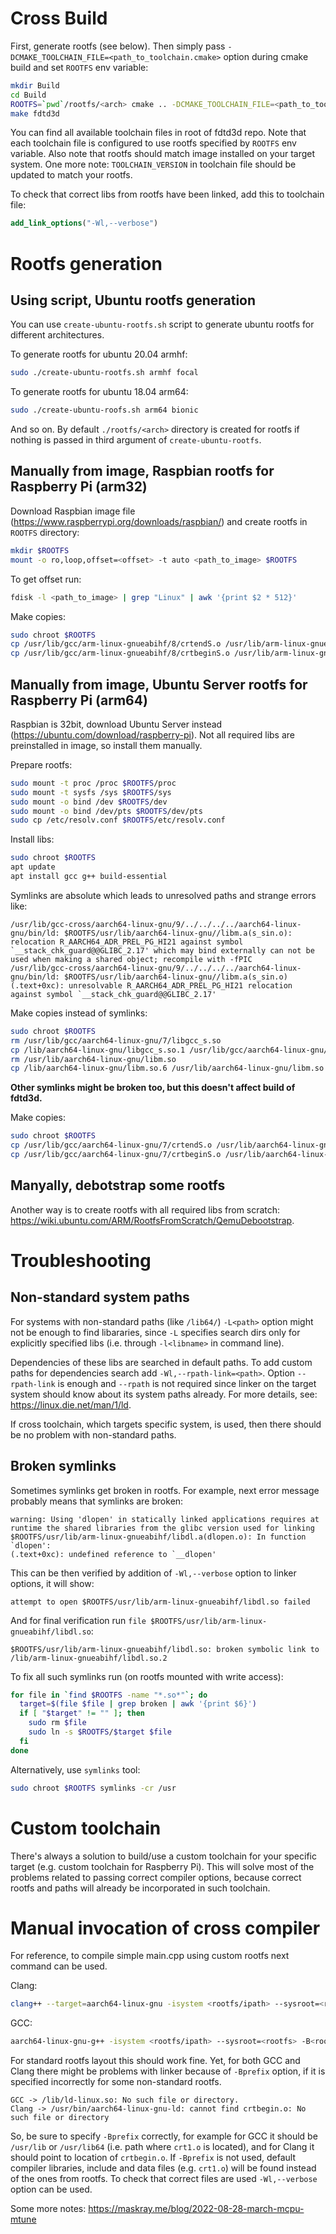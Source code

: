 # Cross Build

First, generate rootfs (see below). Then simply pass `-DCMAKE_TOOLCHAIN_FILE=<path_to_toolchain.cmake>` option during cmake build and set `ROOTFS` env variable:
```sh
mkdir Build
cd Build
ROOTFS=`pwd`/rootfs/<arch> cmake .. -DCMAKE_TOOLCHAIN_FILE=<path_to_toolchain.cmake>
make fdtd3d
```

You can find all available toolchain files in root of fdtd3d repo. Note that each toolchain file is configured to use rootfs specified by `ROOTFS` env variable. Also note that rootfs should match image installed on your target system. One more note: `TOOLCHAIN_VERSION` in toolchain file should be updated to match your rootfs.

To check that correct libs from rootfs have been linked, add this to toolchain file:
```cmake
add_link_options("-Wl,--verbose")
```

# Rootfs generation

## Using script, Ubuntu rootfs generation

You can use `create-ubuntu-rootfs.sh` script to generate ubuntu rootfs for different architectures.

To generate rootfs for ubuntu 20.04 armhf:
```sh
sudo ./create-ubuntu-rootfs.sh armhf focal
```

To generate rootfs for ubuntu 18.04 arm64:
```sh
sudo ./create-ubuntu-roofs.sh arm64 bionic
```

And so on. By default `./rootfs/<arch>` directory is created for rootfs if nothing is passed in third argument of `create-ubuntu-rootfs`.

## Manually from image, Raspbian rootfs for Raspberry Pi (arm32)

Download Raspbian image file (https://www.raspberrypi.org/downloads/raspbian/) and create rootfs in `ROOTFS` directory:

```sh
mkdir $ROOTFS
mount -o ro,loop,offset=<offset> -t auto <path_to_image> $ROOTFS
```

To get offset run:
```sh
fdisk -l <path_to_image> | grep "Linux" | awk '{print $2 * 512}'
```

Make copies:
```sh
sudo chroot $ROOTFS
cp /usr/lib/gcc/arm-linux-gnueabihf/8/crtendS.o /usr/lib/arm-linux-gnueabihf/
cp /usr/lib/gcc/arm-linux-gnueabihf/8/crtbeginS.o /usr/lib/arm-linux-gnueabihf/
```

## Manually from image, Ubuntu Server rootfs for Raspberry Pi (arm64)

Raspbian is 32bit, download Ubuntu Server instead (https://ubuntu.com/download/raspberry-pi). Not all required libs are preinstalled in image, so install them manually.

Prepare rootfs:
```sh
sudo mount -t proc /proc $ROOTFS/proc
sudo mount -t sysfs /sys $ROOTFS/sys
sudo mount -o bind /dev $ROOTFS/dev
sudo mount -o bind /dev/pts $ROOTFS/dev/pts
sudo cp /etc/resolv.conf $ROOTFS/etc/resolv.conf
```

Install libs:
```sh
sudo chroot $ROOTFS
apt update
apt install gcc g++ build-essential
```

Symlinks are absolute which leads to unresolved paths and strange errors like:
```
/usr/lib/gcc-cross/aarch64-linux-gnu/9/../../../../aarch64-linux-gnu/bin/ld: $ROOTFS/usr/lib/aarch64-linux-gnu//libm.a(s_sin.o): relocation R_AARCH64_ADR_PREL_PG_HI21 against symbol `__stack_chk_guard@@GLIBC_2.17' which may bind externally can not be used when making a shared object; recompile with -fPIC
/usr/lib/gcc-cross/aarch64-linux-gnu/9/../../../../aarch64-linux-gnu/bin/ld: $ROOTFS/usr/lib/aarch64-linux-gnu//libm.a(s_sin.o)(.text+0xc): unresolvable R_AARCH64_ADR_PREL_PG_HI21 relocation against symbol `__stack_chk_guard@@GLIBC_2.17'
```

Make copies instead of symlinks:
```sh
sudo chroot $ROOTFS
rm /usr/lib/gcc/aarch64-linux-gnu/7/libgcc_s.so
cp /lib/aarch64-linux-gnu/libgcc_s.so.1 /usr/lib/gcc/aarch64-linux-gnu/7/libgcc_s.so
rm /usr/lib/aarch64-linux-gnu/libm.so
cp /lib/aarch64-linux-gnu/libm.so.6 /usr/lib/aarch64-linux-gnu/libm.so
```

**Other symlinks might be broken too, but this doesn't affect build of fdtd3d.**

Make copies:
```sh
sudo chroot $ROOTFS
cp /usr/lib/gcc/aarch64-linux-gnu/7/crtendS.o /usr/lib/aarch64-linux-gnu/
cp /usr/lib/gcc/aarch64-linux-gnu/7/crtbeginS.o /usr/lib/aarch64-linux-gnu/
```

## Manyally, debotstrap some rootfs

Another way is to create rootfs with all required libs from scratch: https://wiki.ubuntu.com/ARM/RootfsFromScratch/QemuDebootstrap.

# Troubleshooting

## Non-standard system paths

For systems with non-standard paths (like `/lib64/`) `-L<path>` option might not be enough to find libararies, since `-L` specifies search dirs only for explicitly specified libs (i.e. through `-l<libname>` in command line).

Dependencies of these libs are searched in default paths. To add custom paths for dependencies search add `-Wl,--rpath-link=<path>`. Option `--rpath-link` is enough and `--rpath` is not required since linker on the target system should know about its system paths already. For more details, see: https://linux.die.net/man/1/ld.

If cross toolchain, which targets specific system, is used, then there should be no problem with non-standard paths.

## Broken symlinks

Sometimes symlinks get broken in rootfs. For example, next error message probably means that symlinks are broken:
```
warning: Using 'dlopen' in statically linked applications requires at runtime the shared libraries from the glibc version used for linking
$ROOTFS/usr/lib/arm-linux-gnueabihf/libdl.a(dlopen.o): In function `dlopen':
(.text+0xc): undefined reference to `__dlopen'
```

This can be then verified by addition of `-Wl,--verbose` option to linker options, it will show:
```
attempt to open $ROOTFS/usr/lib/arm-linux-gnueabihf/libdl.so failed
```

And for final verification run `file $ROOTFS/usr/lib/arm-linux-gnueabihf/libdl.so`:
```
$ROOTFS/usr/lib/arm-linux-gnueabihf/libdl.so: broken symbolic link to /lib/arm-linux-gnueabihf/libdl.so.2
```

To fix all such symlinks run (on rootfs mounted with write access):
```sh
for file in `find $ROOTFS -name "*.so*"`; do
  target=$(file $file | grep broken | awk '{print $6}')
  if [ "$target" != "" ]; then
    sudo rm $file
    sudo ln -s $ROOTFS/$target $file
  fi
done
```

Alternatively, use `symlinks` tool:
```sh
sudo chroot $ROOTFS symlinks -cr /usr
```

# Custom toolchain

There's always a solution to build/use a custom toolchain for your specific target (e.g. custom toolchain for Raspberry Pi). This will solve most of the problems related to passing correct compiler options, because correct rootfs and paths will already be incorporated in such toolchain.

# Manual invocation of cross compiler

For reference, to compile simple main.cpp using custom rootfs next command can be used.

Clang:
```sh
clang++ --target=aarch64-linux-gnu -isystem <rootfs/ipath> --sysroot=<rootfs> --gcc-toolchain=<rootfs/toolchainpath> -B<rootfs/crtbeginpath> -L<rootfs/linkpaths> -Wl,--rpath-link=<rootfs/linkpaths> main.cpp
```

GCC:
```sh
aarch64-linux-gnu-g++ -isystem <rootfs/ipath> --sysroot=<rootfs> -B<rootfs/crt1path> -L<rootfs/linkpaths> -Wl,--rpath-link=<rootfs/linkpaths> main.cpp
```

For standard rootfs layout this should work fine. Yet, for both GCC and Clang there might be problems with linker because of `-Bprefix` option, if it is specified incorrectly for some non-standard rootfs.
```
GCC -> /lib/ld-linux.so: No such file or directory.
Clang -> /usr/bin/aarch64-linux-gnu-ld: cannot find crtbegin.o: No such file or directory
```

So, be sure to specify `-Bprefix` correctly, for example for GCC it should be `/usr/lib` or `/usr/lib64` (i.e. path where `crt1.o` is located), and for Clang it should point to location of `crtbegin.o`. If `-Bprefix` is not used, default compiler libraries, include and data files (e.g. `crt1.o`) will be found instead of the ones from rootfs. To check that correct files are used `-Wl,--verbose` option can be used.

Some more notes: https://maskray.me/blog/2022-08-28-march-mcpu-mtune
